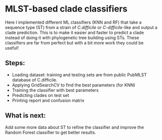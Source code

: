 # MLST-based clade classifiers

Here I implemented different ML classifiers (KNN and RF) that take a sequence type (ST) from a strain of *C.difficile* or *C-difficile*-like and output a clade prediction. This is to make it easier and faster to predict a clade instead of doing it with phylogenetic tree building using STs. These classifiers are far from perfect but with a bit more work they could be useful!

## Steps:
- Loading dataset: training and testing sets are from public PubMLST database of C.difficile.
- Applying GridSearchCV to find the best parameters (for KNN)
- Training the classifier with best parameters
- Predicting clades on test set
- Printing report and confusion matrix

## What is next:
Add some more data about ST to refine the classifier and improve the Random Forest classifier to get better results.
